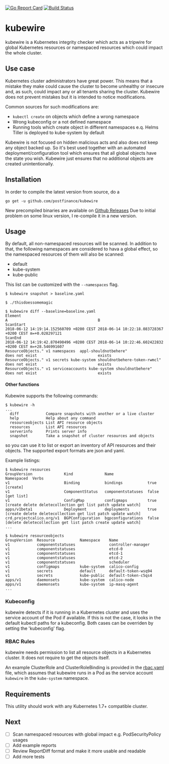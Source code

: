 [![Go Report Card](https://goreportcard.com/badge/github.com/postfinance/kubewire)](https://goreportcard.com/report/github.com/postfinance/kubewire)
[![Build Status](https://travis-ci.org/postfinance/kubewire.svg?branch=master)](https://travis-ci.org/postfinance/kubewire)

# kubewire
kubewire is a Kubernetes integrity checker which acts as a tripwire for global
Kubernetes resources or namespaced resources which could impact the
whole cluster.


## Use case
Kubernetes cluster administrators have great power. This means that
a mistake they make could cause the cluster to become unhealthy or insecure and,
as such, could impact any or all tenants sharing the cluster. Kubewire does not 
prevent mistakes but it is intended to notice modifications.

Common sources for such modifications are:
* `kubectl create` on objects which define a wrong namespace
* Wrong kubeconfig or a not defined namespace
* Running tools which create object in different namespaces e.q. Helms Tiller is deployed to kube-system by default

Kubewire is not focused on hidden malicious acts and also does not keep any
object backed up. So it's best used together with an automated deployment/configuration
tool which ensures that all global objects have the state you wish. Kubewire
just ensures that no additional objects are created unintentionally.

## Installation
In order to compile the latest version from source, do a
```
go get -u github.com/postfinance/kubewire
```

New precompiled binaries are available on [Github Releases](https://github.com/shakenfr/kubewire/releases)
Due to initial problem on some linux version, I re-compile it in a new version.

## Usage
By default, all non-namespaced resources will be scanned. In addition to that,
the following namespaces are considered to hava a global effect, so the namespaced
resources of them will also be scanned:
- default
- kube-system
- kube-public

This list can be customized with the `--namespaces` flag.

```
$ kubewire snapshot > baseline.yaml

$ ./thisdoessomemagic

$ kubewire diff --baseline=baseline.yaml
Element                                                                 A                                        B
ScanStart                                                               2018-06-12 14:19:14.152560709 +0200 CEST 2018-06-14 10:22:18.083728367 +0200 CEST m=+0.028297121
ScanEnd                                                                 2018-06-12 14:19:42.870490496 +0200 CEST 2018-06-14 10:22:46.602422832 +0200 CEST m=+28.546991607
ResourceObjects." v1 namespaces  appl-shouldnotbehere"                  does not exist                           exists
ResourceObjects." v1 secrets kube-system shouldnotbehere-token-rwmcl"   does not exist                           exists
ResourceObjects." v1 serviceaccounts kube-system shouldnotbehere"       does not exist                           exists
```

#### Other functions
Kubewire supports the following commands:

```
$ kubewire -h
...
  diff            Compare snapshots with another or a live cluster
  help            Help about any command
  resourceobjects List API resource objects
  resources       List API resources
  serverinfo      Prints server info
  snapshot        Take a snapshot of cluster resources and objects
```

so you can use it to list or export an inventory of API resources and their objects.
The supported export formats are json and yaml.

Example listings:
```
$ kubewire resources
GroupVersion              Kind              Name               Namespaced  Verbs
v1                        Binding           bindings           true        [create]
v1                        ComponentStatus   componentstatuses  false       [get list]
v1                        ConfigMap         configmaps         true        [create delete deletecollection get list patch update watch]
apps/v1beta1              Deployment        deployments        true        [create delete deletecollection get list patch update watch]
crd.projectcalico.org/v1  BGPConfiguration  bgpconfigurations  false       [delete deletecollection get list patch create update watch]
...

$ kubewire resourceobjects
GroupVersion  Resource           Namespace    Name
v1            componentstatuses               controller-manager
v1            componentstatuses               etcd-0
v1            componentstatuses               etcd-1
v1            componentstatuses               etcd-2
v1            componentstatuses               scheduler
v1            configmaps         kube-system  calico-config
v1            secrets            default      default-token-wsq94
v1            secrets            kube-public  default-token-c5qs4
apps/v1       daemonsets         kube-system  calico-node
apps/v1       daemonsets         kube-system  ip-masq-agent
...
```

### Kubeconfig
kubewire detects if it is running in a Kubernetes cluster and uses the service account
of the Pod if available. If this is not the case, it looks in the default kubectl
paths for a kubeconfig. Both cases can be overriden by setting the 'kubeconfig' flag.

### RBAC Rules
kubewire needs permission to list all resource objects in a Kubernetes cluster.
It does not require to get the objects itself.

An example ClusterRole and ClusterRoleBinding is provided in the [rbac.yaml](deployment/rbac.yaml) file,
which assumes that kubewire runs in a Pod as the service account `kubewire` in the
`kube-system` namespace.

## Requirements
This utility should work with any Kubernetes 1.7+ compatible cluster.

## Next

- [ ] Scan namespaced resources with global impact e.g. PodSecurityPolicy usages
- [ ] Add example reports
- [ ] Review ReportDiff format and make it more usable and readable
- [ ] Add more tests
